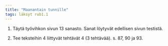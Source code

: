 ```yaml
---
title: "Maanantain tunnille"
tags: läksyt rub1.1
---
```


1. Täytä työvihkon sivun 13 sanasto. Sanat löytyvät edellisen sivun testistä.

2. Tee teksteihin 4 liittyvät tehtävät 4 (3 tehtävää). s. 87, 90 ja 93.